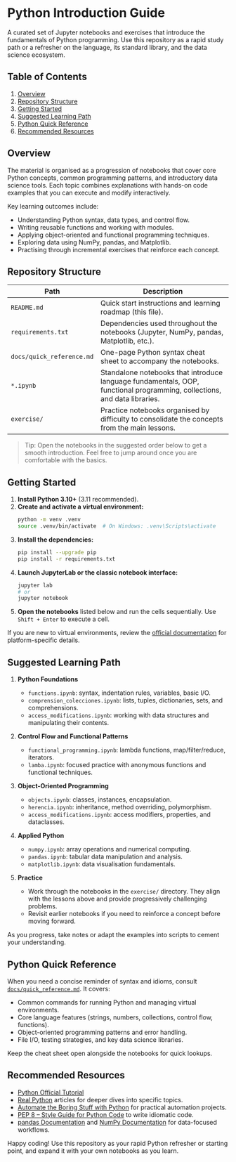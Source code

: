 # Python Introduction Guide

A curated set of Jupyter notebooks and exercises that introduce the fundamentals of Python programming. Use this repository as a rapid study path or a refresher on the language, its standard library, and the data science ecosystem.

## Table of Contents

1. [Overview](#overview)
2. [Repository Structure](#repository-structure)
3. [Getting Started](#getting-started)
4. [Suggested Learning Path](#suggested-learning-path)
5. [Python Quick Reference](#python-quick-reference)
6. [Recommended Resources](#recommended-resources)

## Overview

The material is organised as a progression of notebooks that cover core Python concepts, common programming patterns, and introductory data science tools. Each topic combines explanations with hands-on code examples that you can execute and modify interactively.

Key learning outcomes include:

- Understanding Python syntax, data types, and control flow.
- Writing reusable functions and working with modules.
- Applying object-oriented and functional programming techniques.
- Exploring data using NumPy, pandas, and Matplotlib.
- Practising through incremental exercises that reinforce each concept.

## Repository Structure

| Path | Description |
| --- | --- |
| `README.md` | Quick start instructions and learning roadmap (this file). |
| `requirements.txt` | Dependencies used throughout the notebooks (Jupyter, NumPy, pandas, Matplotlib, etc.). |
| `docs/quick_reference.md` | One-page Python syntax cheat sheet to accompany the notebooks. |
| `*.ipynb` | Standalone notebooks that introduce language fundamentals, OOP, functional programming, collections, and data libraries. |
| `exercise/` | Practice notebooks organised by difficulty to consolidate the concepts from the main lessons. |

> Tip: Open the notebooks in the suggested order below to get a smooth introduction. Feel free to jump around once you are comfortable with the basics.

## Getting Started

1. **Install Python 3.10+** (3.11 recommended).
2. **Create and activate a virtual environment:**
   ```bash
   python -m venv .venv
   source .venv/bin/activate  # On Windows: .venv\Scripts\activate
   ```
3. **Install the dependencies:**
   ```bash
   pip install --upgrade pip
   pip install -r requirements.txt
   ```
4. **Launch JupyterLab or the classic notebook interface:**
   ```bash
   jupyter lab
   # or
   jupyter notebook
   ```
5. **Open the notebooks** listed below and run the cells sequentially. Use `Shift + Enter` to execute a cell.

If you are new to virtual environments, review the [official documentation](https://docs.python.org/3/library/venv.html) for platform-specific details.

## Suggested Learning Path

1. **Python Foundations**
   - `functions.ipynb`: syntax, indentation rules, variables, basic I/O.
   - `comprension_colecciones.ipynb`: lists, tuples, dictionaries, sets, and comprehensions.
   - `access_modifications.ipynb`: working with data structures and manipulating their contents.

2. **Control Flow and Functional Patterns**
   - `functional_programming.ipynb`: lambda functions, map/filter/reduce, iterators.
   - `lamba.ipynb`: focused practice with anonymous functions and functional techniques.

3. **Object-Oriented Programming**
   - `objects.ipynb`: classes, instances, encapsulation.
   - `herencia.ipynb`: inheritance, method overriding, polymorphism.
   - `access_modifications.ipynb`: access modifiers, properties, and dataclasses.

4. **Applied Python**
   - `numpy.ipynb`: array operations and numerical computing.
   - `pandas.ipynb`: tabular data manipulation and analysis.
   - `matplotlib.ipynb`: data visualisation fundamentals.

5. **Practice**
   - Work through the notebooks in the `exercise/` directory. They align with the lessons above and provide progressively challenging problems.
   - Revisit earlier notebooks if you need to reinforce a concept before moving forward.

As you progress, take notes or adapt the examples into scripts to cement your understanding.

## Python Quick Reference

When you need a concise reminder of syntax and idioms, consult [`docs/quick_reference.md`](docs/quick_reference.md). It covers:

- Common commands for running Python and managing virtual environments.
- Core language features (strings, numbers, collections, control flow, functions).
- Object-oriented programming patterns and error handling.
- File I/O, testing strategies, and key data science libraries.

Keep the cheat sheet open alongside the notebooks for quick lookups.

## Recommended Resources

- [Python Official Tutorial](https://docs.python.org/3/tutorial/)
- [Real Python](https://realpython.com/) articles for deeper dives into specific topics.
- [Automate the Boring Stuff with Python](https://automatetheboringstuff.com/) for practical automation projects.
- [PEP 8 – Style Guide for Python Code](https://peps.python.org/pep-0008/) to write idiomatic code.
- [pandas Documentation](https://pandas.pydata.org/docs/) and [NumPy Documentation](https://numpy.org/doc/) for data-focused workflows.

Happy coding! Use this repository as your rapid Python refresher or starting point, and expand it with your own notebooks as you learn.
